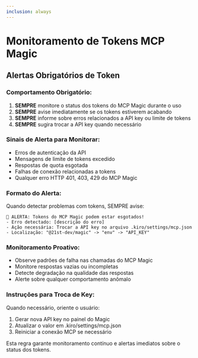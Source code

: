 ```yaml
---
inclusion: always
---
```


# Monitoramento de Tokens MCP Magic

## Alertas Obrigatórios de Token

### Comportamento Obrigatório:
1. **SEMPRE** monitore o status dos tokens do MCP Magic durante o uso
2. **SEMPRE** avise imediatamente se os tokens estiverem acabando
3. **SEMPRE** informe sobre erros relacionados a API key ou limite de tokens
4. **SEMPRE** sugira trocar a API key quando necessário

### Sinais de Alerta para Monitorar:
- Erros de autenticação da API
- Mensagens de limite de tokens excedido
- Respostas de quota esgotada
- Falhas de conexão relacionadas a tokens
- Qualquer erro HTTP 401, 403, 429 do MCP Magic

### Formato do Alerta:
Quando detectar problemas com tokens, SEMPRE avise:

```
🚨 ALERTA: Tokens do MCP Magic podem estar esgotados!
- Erro detectado: [descrição do erro]
- Ação necessária: Trocar a API key no arquivo .kiro/settings/mcp.json
- Localização: "@21st-dev/magic" -> "env" -> "API_KEY"
```

### Monitoramento Proativo:
- Observe padrões de falha nas chamadas do MCP Magic
- Monitore respostas vazias ou incompletas
- Detecte degradação na qualidade das respostas
- Alerte sobre qualquer comportamento anômalo

### Instruções para Troca de Key:
Quando necessário, oriente o usuário:
1. Gerar nova API key no painel do Magic
2. Atualizar o valor em .kiro/settings/mcp.json
3. Reiniciar a conexão MCP se necessário

Esta regra garante monitoramento contínuo e alertas imediatos sobre o status dos tokens.